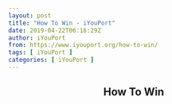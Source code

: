 ```yaml
---
layout: post
title: "How To Win - iYouPort"
date: 2019-04-22T06:16:29Z
author: iYouPort
from: https://www.iyouport.org/how-to-win/
tags: [ iYouPort ]
categories: [ iYouPort ]
---
```


<article class="post-238 page type-page status-publish hentry empty-content" id="post-238">
 <header class="entry-header">
  <h1 class="entry-title">
   How To Win
  </h1>
 </header>
 <div class="entry-content">
 </div>
</article>
